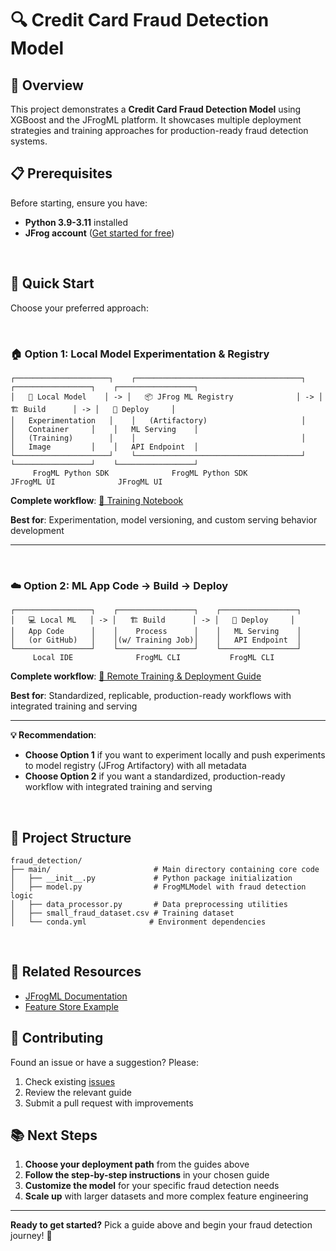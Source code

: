# 🔍 Credit Card Fraud Detection Model

## 🎯 Overview

This project demonstrates a **Credit Card Fraud Detection Model** using XGBoost and the JFrogML platform. It showcases multiple deployment strategies and training approaches for production-ready fraud detection systems.

## 📋 Prerequisites

Before starting, ensure you have:

- **Python 3.9-3.11** installed
- **JFrog account** ([Get started for free](https://jfrog.com/start-free/))

<br>

## 🚀 Quick Start

Choose your preferred approach:

<br>

### 🏠 **Option 1: Local Model Experimentation & Registry**

```
┌─────────────────────┐    ┌─────────────────────────────────────┐    ┌─────────────────┐    ┌─────────────────┐
│   🔧 Local Model    │ -> │   📦 JFrog ML Registry              │ -> │   🏗️ Build      │ -> │   🚀 Deploy     │
│   Experimentation   │    │   (Artifactory)                     │    │   Container     │    │   ML Serving    │
│   (Training)        │    │                                     │    │   Image         │    │   API Endpoint  │
└─────────────────────┘    └─────────────────────────────────────┘    └─────────────────┘    └─────────────────┘
     FrogML Python SDK              FrogML Python SDK                     JFrogML UI              JFrogML UI
```

**Complete workflow**: [📓 Training Notebook](credit-card-fraud-detection.ipynb)

**Best for**: Experimentation, model versioning, and custom serving behavior development

---
<br>

### ☁️ **Option 2: ML App Code → Build → Deploy**

```
┌─────────────────┐    ┌─────────────────┐    ┌─────────────────┐
│   💻 Local ML   │ -> │   🏗️ Build      │ -> │   🚀 Deploy     │
│   App Code      │    │    Process      │    │   ML Serving    │
│   (or GitHub)   │    │(w/ Training Job)│    │   API Endpoint  │
└─────────────────┘    └─────────────────┘    └─────────────────┘
     Local IDE              FrogML CLI           FrogML CLI
```

**Complete workflow**: [🚀 Remote Training & Deployment Guide](remote-training-and-deployment.md)

**Best for**: Standardized, replicable, production-ready workflows with integrated training and serving

---

**💡 Recommendation**: 
- **Choose Option 1** if you want to experiment locally and push experiments to model registry (JFrog Artifactory) with all metadata
- **Choose Option 2** if you want a standardized, production-ready workflow with integrated training and serving

<br>


## 📁 Project Structure

```
fraud_detection/
├── main/                       # Main directory containing core code
│   ├── __init__.py             # Python package initialization
│   ├── model.py                # FrogMLModel with fraud detection logic
│   ├── data_processor.py       # Data preprocessing utilities
│   ├── small_fraud_dataset.csv # Training dataset
│   └── conda.yml              # Environment dependencies
```

<br>

## 🔗 Related Resources

- [JFrogML Documentation](https://jfrog.com/help/r/jfrog-ml-documentation/jfrog-ml-introduction)
- [Feature Store Example](../feature_set_quickstart_guide/README.md)

## 🤝 Contributing

Found an issue or have a suggestion? Please:
1. Check existing [issues](../../issues)
2. Review the relevant guide
3. Submit a pull request with improvements

## 📚 Next Steps

1. **Choose your deployment path** from the guides above
2. **Follow the step-by-step instructions** in your chosen guide
3. **Customize the model** for your specific fraud detection needs
4. **Scale up** with larger datasets and more complex feature engineering

---

**Ready to get started?** Pick a guide above and begin your fraud detection journey! 🚀
